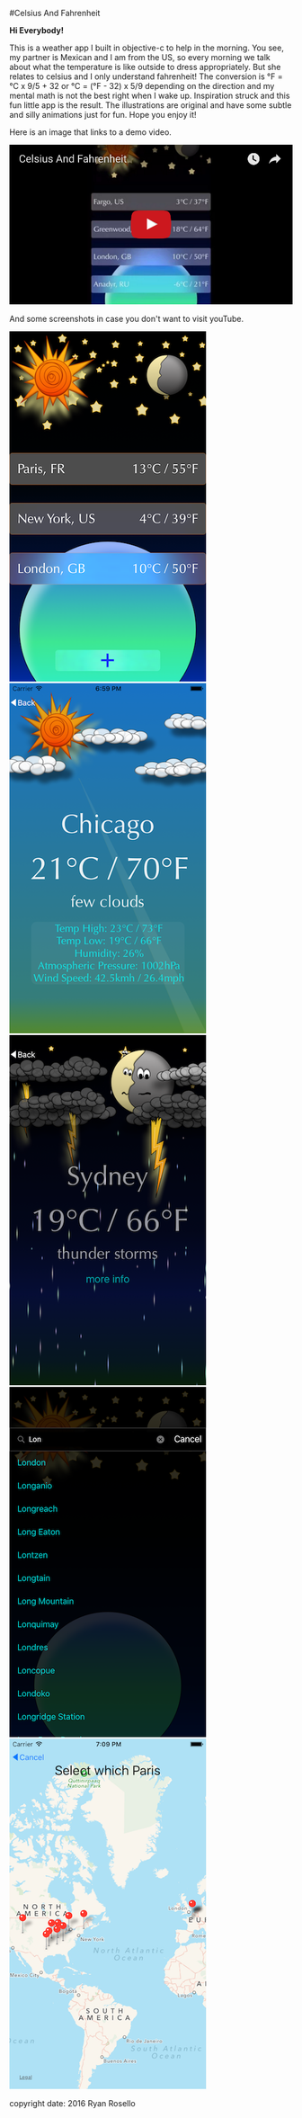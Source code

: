 
#Celsius And Fahrenheit

**Hi Everybody!**

This is a weather app I built in objective-c to help in the morning. You see, my partner is Mexican and I am from the US, so every morning we talk about what the temperature is like outside to dress appropriately. But she relates to celsius and I only understand fahrenheit! The conversion is °F = °C x 9/5 + 32   or  °C = (°F - 32) x 5/9  depending on the direction and my mental math is not the best right when I wake up. Inspiration struck and this fun little app is the result. The illustrations are original and have some subtle and silly animations just for fun.  Hope you enjoy it!

Here is an image that links to a demo video.

[![Celsius And Fahrenheit](https://github.com/roselloryan/WeatherApp/blob/master/youTube%20screenshot.png)](https://www.youtube.com/watch?v=1eXrTiSk3pw)

And some screenshots in case you don't want to visit youTube.

![ScreenShot](https://github.com/roselloryan/roselloryan.github.io/blob/master/Screenshot6s1-350w.png)
![ScreenShot](https://github.com/roselloryan/roselloryan.github.io/blob/master/Screenshot6s2-350w.png)
![ScreenShot](https://github.com/roselloryan/roselloryan.github.io/blob/master/Screenshot6s3-350w.png)
![ScreenShot](https://github.com/roselloryan/roselloryan.github.io/blob/master/Screenshot6s4-350w.png)
![ScreenShot](https://github.com/roselloryan/roselloryan.github.io/blob/master/Screenshot6s5-350w.png)

copyright date: 2016 Ryan Rosello
